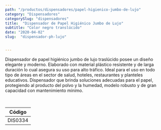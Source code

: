 ```yaml
---
path: "/productos/dispensadores/papel-higienico-jumbo-de-lujo"
category: "Dispensadores"
categorySlug: "dispensadores"
title:  "Dispensador de Papel Higiénico Jumbo de Lujo"
subtitle: "Color negro translúcido"
date: "2020-04-02"
slug:  "dispensador-ph-lujo"


---
```

Dispensador de papel higiénico jumbo de lujo traslúcido posee un diseño elegante y moderno. Elaborado con material plástico resistente y de larga duración lo cual asegura su uso para alto tráfico. Ideal para el uso en todo tipo de áreas en el sector de salud, hoteles, restaurantes y planteles educativos. Dispensador que brinda soluciones adecuadas para el papel, protegiendo al producto del polvo y la humedad, modelo robusto y de gran capacidad con mantenimiento mínimo. 


<br>
<table class="min-w-full md:min-w-0 divide-y-0 divide-gray-200">
          <thead class=" bg-white">
              <th scope="col" class="px-6 py-3 text-center text-xs font-medium text-primary-lighter uppercase tracking-wider">
                Código
              </th>
            </tr>
          </thead>
          <tbody>
            <tr class="bg-gray-400">
              <td class="px-6 py-4 whitespace-nowrap text-sm text-gray-700 text-center">
              DIS0334
              </td>
            </tr>
          </tbody>
        </table>



